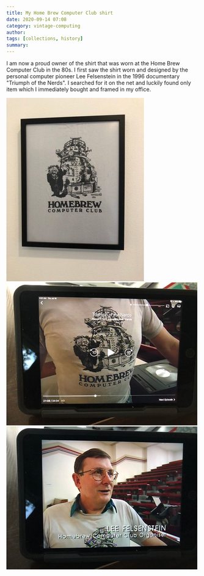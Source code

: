 ```yaml
---
title: My Home Brew Computer Club shirt
date: 2020-09-14 07:08
category: vintage-computing 
author: 
tags: [collections, history]
summary: 
---
```


I am now a proud owner of the shirt that was worn at the Home Brew Computer Club in the 80s. I first saw the shirt worn and designed by the personal computer pioneer Lee Felsenstein in the 1996 documentary "Triumph of the Nerds". I searched for it on the net and luckily found only item which I immediately bought and framed in my office.

![my homebrew shirt](/assets/images/collection/homebrew-shirt1.jpg)
![Lee Felsenstein 1](/assets/images/various/leefelsenstein1.jpg)
![Lee Felsenstein 2](/assets/images/various/leefelsenstein2.jpg)
